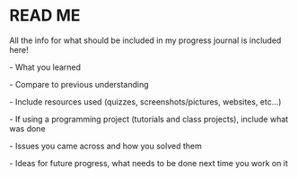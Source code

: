 <h1>READ ME</h1>
<p> All the info for what should be included in my progress journal is included here!</p>

<p>- What you learned</p>
<p>- Compare to previous understanding</p>
<p>- Include resources used (quizzes, screenshots/pictures, websites, etc...)</p>
<p>- If using a programming project (tutorials and class projects), include what was done</p>
<p>- Issues you came across and how you solved them</p>
<p>- Ideas for future progress, what needs to be done next time you work on it</p>
